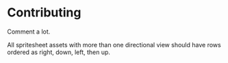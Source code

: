 Contributing
============

Comment a lot.

All spritesheet assets with more than one directional view should have rows ordered as right, down, left, then up.
